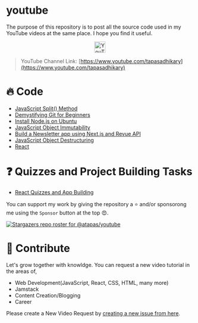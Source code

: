 # youtube
The purpose of this repository is to post all the source code used in my YouTube videos at the same place. I hope you find it useful.

<p align=center>
  <img alt="YouTube Channel Subscribers" height="30px" src="https://img.shields.io/youtube/channel/subscribers/UCaYr5yxgOyk599Mnb3TGh-g?label=Subscribers&style=social">
</p>

> YouTube Channel Link: [https://www.youtube.com/tapasadhikary](https://www.youtube.com/tapasadhikary)


# 🔥 Code
- [JavaScript Split() Method](https://github.com/atapas/youtube/tree/main/code-with-tapas/js-split)
- [Demystifying Git for Beginners](https://github.com/atapas/youtube/tree/main/code-with-tapas/git-for-beginners)
- [Install Node.js on Ubuntu](https://github.com/atapas/youtube/tree/main/code-with-tapas/install-nodejs-ubuntu)
- [JavaScript Object Immutability](https://github.com/atapas/youtube/tree/main/code-with-tapas/object-immutability)
- [Build a Newsletter app using Next.js and Revue API](https://github.com/atapas/youtube/tree/main/next-js-build-with/newsletter-nextjs-revue)
- [JavaScript Object Destructuring](https://github.com/atapas/youtube/tree/main/code-with-tapas/object-destructuring)
- [React](https://github.com/atapas/youtube/tree/main/react)

# ❓ Quizzes and Project Building Tasks
- [React Quizzes and App Building](https://github.com/atapas/youtube/blob/main/react/Quizzes.md)

You can support my work by giving the repository a ⭐ and/or sponsorong me using the `Sponsor` button at the top 😍.

<a href="https://github.com/atapas/youtube/stargazers">
  <img src="https://git-lister.onrender.com/api/stars/atapas/youtube?limit=25" alt="Stargazers repo roster for @atapas/youtube" />
</a>  
 
# 👋 Contribute
Let's grow together with knowldge. You can request a new video tutorial in the areas of,

- Web Development(JavaScript, React, CSS, HTML, many more)
- Jamstack
- Content Creation/Blogging
- Career

Please create a New Video Request by [creating a new issue from here](https://github.com/atapas/youtube/issues/new/choose).
